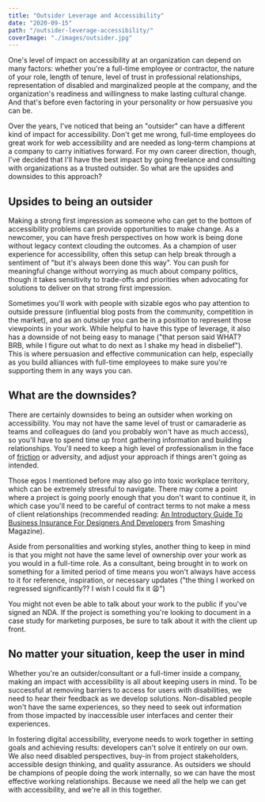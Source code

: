 ```yaml
---
title: "Outsider Leverage and Accessibility"
date: "2020-09-15"
path: "/outsider-leverage-accessibility/"
coverImage: "./images/outsider.jpg"
---
```


One's level of impact on accessibility at an organization can depend on many factors: whether you're a full-time employee or contractor, the nature of your role, length of tenure, level of trust in professional relationships, representation of disabled and marginalized people at the company, and the organization's readiness and willingness to make lasting cultural change. And that's before even factoring in your personality or how persuasive you can be.

Over the years, I've noticed that being an "outsider" can have a different kind of impact for accessibility. Don't get me wrong, full-time employees do great work for web accessibility and are needed as long-term champions at a company to carry initiatives forward. For my own career direction, though, I've decided that I'll have the best impact by going freelance and consulting with organizations as a trusted outsider. So what are the upsides and downsides to this approach?

## Upsides to being an outsider

Making a strong first impression as someone who can get to the bottom of accessibility problems can provide opportunities to make change. As a newcomer, you can have fresh perspectives on how work is being done without legacy context clouding the outcomes. As a champion of user experience for accessibility, often this setup can help break through a sentiment of "but it's always been done this way". You can push for meaningful change without worrying as much about company politics, though it takes sensitivity to trade-offs and priorities when advocating for solutions to deliver on that strong first impression.

Sometimes you'll work with people with sizable egos who pay attention to outside pressure (influential blog posts from the community, competition in the market), and as an outsider you can be in a position to represent those viewpoints in your work. While helpful to have this type of leverage, it also has a downside of not being easy to manage ("that person said WHAT? BRB, while I figure out what to do next as I shake my head in disbelief"). This is where persuasion and effective communication can help, especially as you build alliances with full-time employees to make sure you're supporting them in any ways you can.

## What are the downsides?

There are certainly downsides to being an outsider when working on accessibility. You may not have the same level of trust or camaraderie as teams and colleagues do (and you probably won't have as much access), so you'll have to spend time up front gathering information and building relationships. You'll need to keep a high level of professionalism in the face of [friction](https://youtu.be/8bxZuzDKoI0) or adversity, and adjust your approach if things aren't going as intended.

Those egos I mentioned before may also go into toxic workplace territory, which can be extremely stressful to navigate. There may come a point where a project is going poorly enough that you don't want to continue it, in which case you'll need to be careful of contract terms to not make a mess of client relationships (recommended reading: [An Introductory Guide To Business Insurance For Designers And Developers](https://www.smashingmagazine.com/2018/03/guide-business-insurance-designers-developers/) from Smashing Magazine).

<p>Aside from personalities and working styles, another thing to keep in mind is that you might not have the same level of ownership over your work as you would in a full-time role. As a consultant, being brought in to work on something for a limited period of time means you won't always have access to it for reference, inspiration, or necessary updates ("the thing I worked on regressed significantly?? I wish I could fix it <span aria-label="Weary face" role="img">😩</span>")</p>

You might not even be able to talk about your work to the public if you've signed an NDA. If the project is something you're looking to document in a case study for marketing purposes, be sure to talk about it with the client up front.

## No matter your situation, keep the user in mind

Whether you're an outsider/consultant or a full-timer inside a company, making an impact with accessibility is all about keeping users in mind. To be successful at removing barriers to access for users with disabilities, we need to hear their feedback as we develop solutions. Non-disabled people won't have the same experiences, so they need to seek out information from those impacted by inaccessible user interfaces and center their experiences.

In fostering digital accessibility, everyone needs to work together in setting goals and achieving results: developers can't solve it entirely on our own. We also need disabled perspectives, buy-in from project stakeholders, accessible design thinking, and quality assurance. As outsiders we should be champions of people doing the work internally, so we can have the most effective working relationships. Because we need all the help we can get with accessibility, and we're all in this together.
